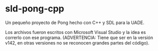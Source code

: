# sld-pong-cpp
Un pequeño proyecto de Pong hecho con C++ y SDL para la UADE.

Los archivos fueron escritos con Microsoft Visual Studio y la idea es correrlo con ese programa. (ADVERTENCIA: Tiene que ser en la versión v142, en otras versiones no se reconocen grandes partes del código).
